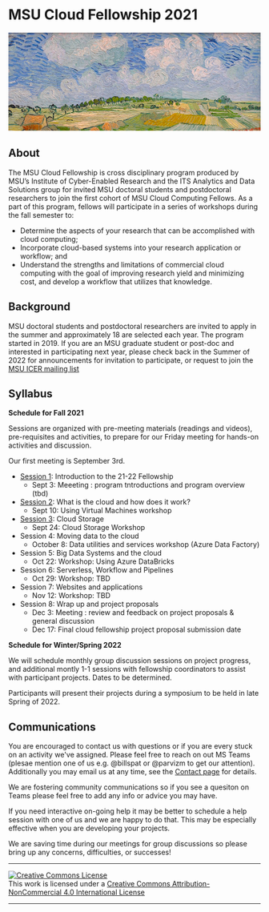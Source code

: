 # MSU Cloud Fellowship 2021

![Ebene_bei_Auvers_van_Gogh_1890](img/cropped_cloud_painting_Vincent_van_Gogh_Ebene_bei_Auvers_1890_Neue_Pinakothek_Munich.jpg)

## About

The MSU Cloud Fellowship is cross disciplinary program produced by MSU’s Institute of Cyber-Enabled Research and the ITS Analytics and Data Solutions group for invited MSU doctoral students and postdoctoral researchers to join the first cohort of MSU Cloud Computing Fellows.  As a part of this program, fellows will participate in a series of workshops during the fall semester to:

  * Determine the aspects of your research that can be accomplished with cloud computing;
  * Incorporate cloud-based systems into your research application or workflow; and
  * Understand the strengths and limitations of commercial cloud computing with the goal of improving research yield and minimizing cost, and develop a workflow that utilizes that knowledge.
 

## Background

MSU doctoral students and postdoctoral researchers are invited to apply in the summer and approximately 18 are selected each year.  The program started in 2019.   If you are an MSU graduate student or post-doc and interested in participating next year, please check back in the Summer of 2022 for announcements for invitation to participate, or request to join the [MSU ICER mailing list](https://icer.msu.edu/getting-latest-hpcc-updates)
  
## Syllabus 

**Schedule for Fall 2021**

Sessions are organized with pre-meeting materials (readings and videos), pre-requisites and activities, to prepare for our Friday meeting for hands-on activities and discussion.  

Our first meeting is September 3rd.  

 * [Session 1](session_introduction): Introduction to the 21-22 Fellowship
     * Sept 3: Meeeting : program tntroductions and program overview (tbd)
 * [Session 2](session_how_to_cloud): What is the cloud and how does it work?
    * Sept 10: Using Virtual Machines workshop 
 * [Session 3](session_cloud_storage): Cloud Storage
    * Sept 24: Cloud Storage Workshop 
 * Session 4: Moving data to the cloud
    * October 8: Data utilities and services workshop (Azure Data Factory)
 * Session 5: Big Data Systems and the cloud
    * Oct 22: Workshop: Using Azure DataBricks
 * Session 6: Serverless, Workflow and Pipelines
    * Oct 29: Workshop: TBD
 * Session 7: Websites and applications
    * Nov 12: Workshop: TBD
 * Session 8: Wrap up and project proposals
    * Dec 3: Meeting : review and feedback on project proposals & general discussion
    * Dec 17: Final cloud fellowship project proposal submission date

**Schedule for Winter/Spring 2022**

We will schedule monthly group discussion sessions on project progress, and additional montly 1-1 sessions with fellowship coordinators to assist with participant projects. Dates to be determined. 

Participants will present their projects during a symposium to be held in late Spring of 2022.  

## Communications

You are encouraged to contact us with questions or if you are every stuck on an activity we've assigned.  Please feel free to reach on out MS Teams (plesae mention one of us e.g. @billspat or @parvizm to get our attention).  Additionally you may email us at any time, see the [Contact page](contact.md) for details.   

We are fostering community communications so if you see a quesiton on Teams please feel free to add any info or advice you may have.    

If you need interactive on-going help it may be better to schedule a help session with one of us and we are happy to do that.   This may be especially effective when you are developing your projects.  

We are saving time during our meetings for group discussions so please bring up any concerns, difficulties, or successes! 

---
   
<a rel="license" href="http://creativecommons.org/licenses/by-nc/4.0/"><img alt="Creative Commons License" style="border-width:0" src="https://i.creativecommons.org/l/by-nc/4.0/88x31.png" /></a><br />This work is licensed under a <a rel="license" href="http://creativecommons.org/licenses/by-nc/4.0/">Creative Commons Attribution-NonCommercial 4.0 International License</a>

---